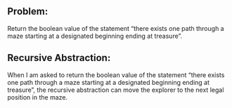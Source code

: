 ## Problem: 
Return the boolean value of the statement “there exists one path through a maze
starting at a designated beginning ending at treasure”.

## Recursive Abstraction: 
When I am asked to return the boolean value of the statement “there exists one path through a maze
starting at a designated beginning ending at treasure”, the recursive abstraction can move the explorer to the next legal position in the maze.
